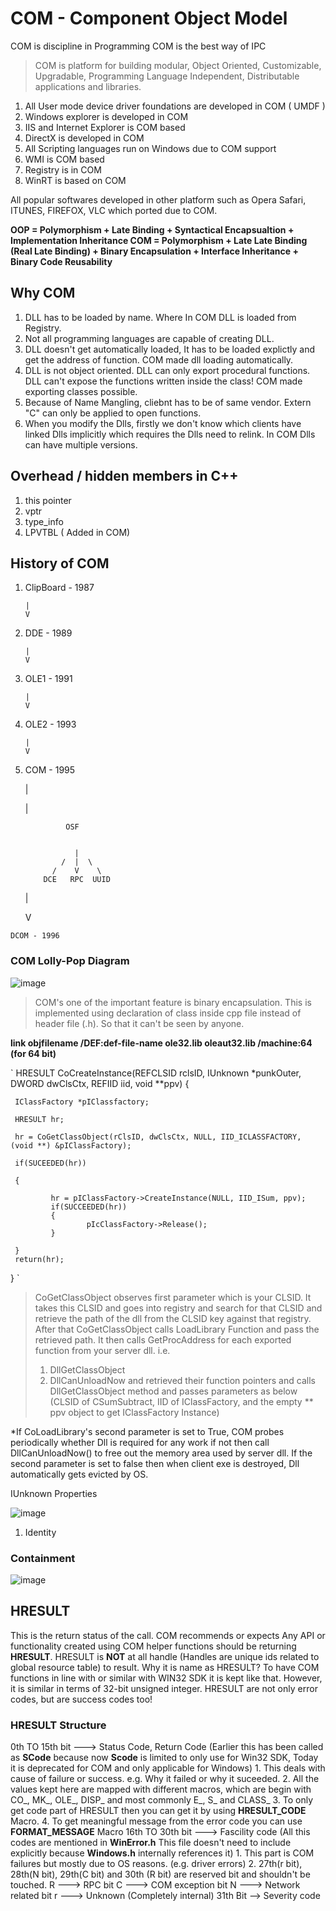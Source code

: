# COM - Component Object Model
COM is discipline in Programming
COM is the best way of IPC

> COM is platform for building modular, Object Oriented, Customizable, Upgradable, Programming Language Independent, Distributable applications and libraries.

1. All User mode device driver foundations are developed in COM ( UMDF )
2. Windows explorer is developed in COM
3. IIS and Internet Explorer is COM based
4. DirectX is developed in COM
5. All Scripting languages run on Windows due to COM support
6. WMI is COM based
7. Registry is in COM
8. WinRT is based on COM

All popular softwares developed in other platform such as Opera Safari, ITUNES, FIREFOX, VLC which ported due to COM.

**OOP = Polymorphism + Late Binding + Syntactical Encapsualtion + Implementation Inheritance
COM = Polymorphism + Late Late Binding (Real Late Binding) + Binary Encapsulation + Interface Inheritance + Binary Code Reusability**

## Why COM

1. DLL has to be loaded by name. Where In COM DLL is loaded from Registry.
2. Not all programming languages are capable of creating DLL.
3. DLL doesn't get automatically loaded, It has to be loaded explictly and get the address of function. COM made dll loading automatically.
4. DLL is not object oriented. DLL can only export procedural functions. DLL can't expose the functions written inside the class! COM made exporting classes possible.
5. Because of Name Mangling, cliebnt has to be of same vendor. Extern "C" can only be applied to open functions.
6. When you modify the Dlls, firstly we don't know which clients have linked Dlls implicitly which requires the Dlls need to relink. In COM Dlls can have multiple versions. 

## Overhead / hidden members in C++
1. this pointer
2. vptr
3. type_info
4. LPVTBL ( Added in COM)

## History of COM

1. ClipBoard - 1987
       
       
       |       
       V
2. DDE - 1989
       
       
       |       
       V
3. OLE1 - 1991
       
       
       |       
       V
4. OLE2 - 1993
       
       
       |       
       V
5.    COM - 1995


       |
       
       |   
       
                   OSF
       
    
                     |
                  /  |  \
                /    V    \
              DCE   RPC  UUID
       
       
       
       
       |
       
       
       V
       
    DCOM - 1996

### COM Lolly-Pop Diagram
![image](https://user-images.githubusercontent.com/19527422/130830926-a0b4a113-5637-495f-bc38-6d446e7c0963.png)

> COM's one of the important feature is binary encapsulation. This is implemented using declaration of class inside cpp file instead of header file (.h). So that it can't be seen by anyone.

**link objfilename /DEF:def-file-name ole32.lib oleaut32.lib /machine:64 (for 64 bit)**


`   HRESULT CoCreateInstance(REFCLSID rclsID, IUnknown *punkOuter, DWORD dwClsCtx, REFIID iid, void **ppv)
    {
     
     IClassFactory *pIClassfactory;
     
     HRESULT hr;
     
     hr = CoGetClassObject(rClsID, dwClsCtx, NULL, IID_ICLASSFACTORY, (void **) &pIClassFactory);
     
     if(SUCEEDED(hr))
     
     {
     
             hr = pIClassFactory->CreateInstance(NULL, IID_ISum, ppv);
             if(SUCCEEDED(hr))
             {
                     pIcClassFactory->Release();
             }
     
     }
     return(hr);
  }
     `
>CoGetClassObject observes first parameter which is your CLSID. It takes this CLSID and goes into registry and search for that CLSID and retrieve the path of the dll from the CLSID key against that registry. After that CoGetClassObject calls LoadLibrary Function and pass the retrieved path. It then calls GetProcAddress for each exported function from your server dll. i.e.
> 1. DllGetClassObject
> 2. DllCanUnloadNow 
> and retrieved their function pointers and calls DllGetClassObject method and passes parameters as below
> (CLSID of CSumSubtract, IID of IClassFactory, and the empty \*\* ppv object to get IClassFactory Instance)

*If CoLoadLibrary's second parameter is set to True, COM probes periodically whether Dll is required for any work if not then call DllCanUnloadNow() to free out the memory area used by server dll. If the second parameter is set to false then when client exe is destroyed, Dll automatically gets evicted by OS.

IUnknown Properties

![image](https://user-images.githubusercontent.com/19527422/132557930-487d5599-7ccc-4f37-8635-845671706c00.png)


1. Identity

### Containment

![image](https://user-images.githubusercontent.com/19527422/133134849-32562788-aef8-4afa-9fed-6f2bd89d6b4b.png)

## HRESULT
This is the return status of the call. COM recommends or expects Any API or functionality created using COM helper functions should be returning **HRESULT**.
HRESULT is **NOT** at all handle (Handles are unique ids related to global resource table) to result.
Why it is name as HRESULT?
To have COM functions in line with or similar with WIN32 SDK it is kept like that. However, it is similar in terms of 32-bit unsigned integer.
HRESULT are not only error codes, but are success codes too! 

### HRESULT Structure
0th TO 15th bit ---> Status Code, Return Code (Earlier this has been called as **SCode** because now **Scode** is limited to only use for Win32 SDK, Today it is deprecated for COM and only applicable for Windows)
       1. This deals with cause of failure or success. e.g. Why it failed or why it suceeded.
       2. All the values kept here are mapped with different macros, which are begin with CO_, MK_, OLE_, DISP_ and most commonly E_, S_ and CLASS_
       3. To only get code part of HRESULT then you can get it by using **HRESULT_CODE** Macro.
       4. To get meaningful message from the error code you can use **FORMAT_MESSAGE** Macro
16th TO 30th bit ---> Fascility code (All this codes are mentioned in **WinError.h** This file doesn't need to include explicitly because **Windows.h** internally references it)
       1. This part is COM failures but mostly due to OS reasons. (e.g. driver errors)
       2. 27th(r bit), 28th(N bit), 29th(C bit) and 30th (R bit) are reserved bit and shouldn't be touched.
       R ---> RPC bit
       C ---> COM exception bit
       N ---> Network related bit
       r ---> Unknown (Completely internal)
31th Bit --> Severity code
